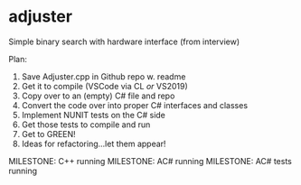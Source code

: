 # adjuster
Simple binary search with hardware interface (from interview)

Plan:
1. Save Adjuster.cpp in Github repo w. readme
1. Get it to compile (VSCode via CL *or* VS2019)
1. Copy over to an (empty) C# file and repo
1. Convert the code over into proper C# interfaces and classes
1. Implement NUNIT tests on the C# side
1. Get those tests to compile and run
1. Get to GREEN!
1. Ideas for refactoring...let them appear!

MILESTONE: C++ running
MILESTONE: AC# running
MILESTONE: AC# tests running
